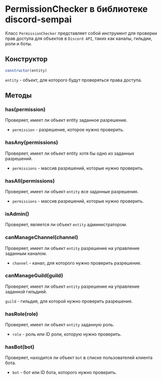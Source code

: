# PermissionChecker в библиотеке discord-sempai
Класс `PermissionChecker` представляет собой инструмент для проверки прав доступа для объектов в `Discord API`, таких как каналы, гильдии, роли и боты.

## Конструктор
```js
constructor(entity)
```
`entity` - объект, для которого будут проверяться права доступа.

## Методы
### has(permission)
Проверяет, имеет ли объект entity заданное разрешение.

- `permission` - разрешение, которое нужно проверить.


### hasAny(permissions)
Проверяет, имеет ли объект entity хотя бы одно из заданных разрешений.

- `permissions` - массив разрешений, которые нужно проверить.


### hasAll(permissions)
Проверяет, имеет ли объект `entity` все заданные разрешения.

- `permissions` - массив разрешений, которые нужно проверить.

### isAdmin()
Проверяет, является ли объект `entity` администратором.

### canManageChannel(channel)
Проверяет, имеет ли объект `entity` разрешение на управление заданным каналом.

- `channel` - канал, для которого нужно проверить разрешение.

### canManageGuild(guild)
Проверяет, имеет ли объект `entity` разрешение на управление заданной гильдией.

`guild` - гильдия, для которой нужно проверить разрешение.

### hasRole(role)
Проверяет, имеет ли объект `entity` заданную роль.

- `role` - роль или ID роли, которую нужно проверить.

### hasBot(bot)
Проверяет, находится ли объект `bot` в списке пользователей клиента бота.

- `bot` - бот или ID бота, которого нужно проверить.